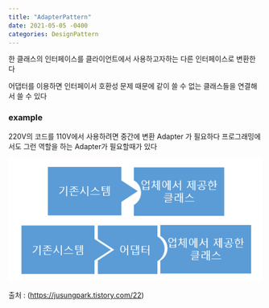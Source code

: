 ```yaml
---
title: "AdapterPattern"
date: 2021-05-05 -0400
categories: DesignPattern
---
```


한 클래스의 인터페이스를 클라이언트에서 사용하고자하는 다른 인터페이스로 변환한다

어댑터를 이용하면 인터페이서 호환성 문제 때문에 같이 쓸 수 없는 클래스들을 연결해서 쓸 수 있다


### example

220V의 코드를 110V에서 사용하려면 중간에 변환 Adapter 가 필요하다
프로그래밍에서도 그런 역할을 하는 Adapter가 필요할때가 있다

![this is good image](/image/adapter.png)

출처 : (https://jusungpark.tistory.com/22)

